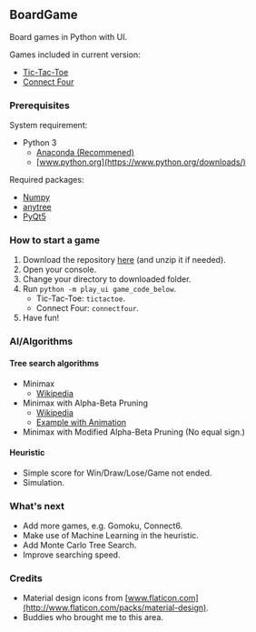 ## BoardGame

Board games in Python with UI.

Games included in current version:
- [Tic-Tac-Toe](https://en.wikipedia.org/wiki/Tic-tac-toe)
- [Connect Four](https://en.wikipedia.org/wiki/Connect_Four)

### Prerequisites

System requirement:
- Python 3
  - [Anaconda (Recommened)](https://www.continuum.io/downloads)
  - [www.python.org](https://www.python.org/downloads/)

Required packages:
- [Numpy](http://www.numpy.org/)
- [anytree](http://anytree.readthedocs.io/en/latest/)
- [PyQt5](https://pypi.python.org/pypi/PyQt5/5.8.1)

### How to start a game

1. Download the repository [here](https://github.com/kitman0804/BoardGame/archive/master.zip) (and unzip it if needed).
2. Open your console.
3. Change your directory to downloaded folder.
4. Run `python -m play_ui game_code_below`.
    - Tic-Tac-Toe: `tictactoe`.
    - Connect Four: `connectfour`.
5. Have fun!

### AI/Algorithms

#### Tree search algorithms

- Minimax
  - [Wikipedia](https://en.wikipedia.org/wiki/Minimax)
- Minimax with Alpha-Beta Pruning
  - [Wikipedia](https://en.wikipedia.org/wiki/Alpha%E2%80%93beta_pruning)
  - [Example with Animation](http://inst.eecs.berkeley.edu/~cs61b/fa14/ta-materials/apps/ab_tree_practice/)
- Minimax with Modified Alpha-Beta Pruning (No equal sign.)

#### Heuristic

- Simple score for Win/Draw/Lose/Game not ended.
- Simulation.

### What's next

- Add more games, e.g. Gomoku, Connect6.
- Make use of Machine Learning in the heuristic.
- Add Monte Carlo Tree Search.
- Improve searching speed.

### Credits

- Material design icons from [www.flaticon.com](http://www.flaticon.com/packs/material-design).
- Buddies who brought me to this area.
